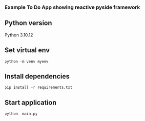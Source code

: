 ### Example To Do App showing reactive pyside framework

## Python version

Python 3.10.12

## Set virtual env

```console
python -m venv myenv
```
## Install dependencies

```console
pip install -r requirements.txt
```

## Start application

```console
python  main.py
```



